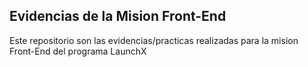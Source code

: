 ## Evidencias de la Mision Front-End
Este repositorio son las evidencias/practicas realizadas para la mision Front-End del programa LaunchX
